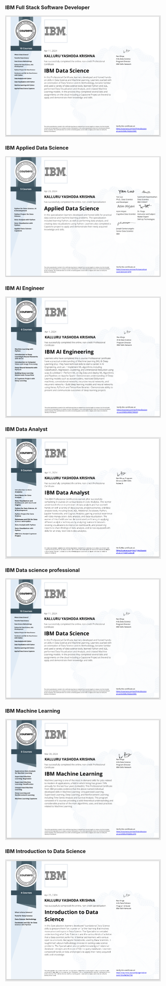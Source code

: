### IBM Full Stack Software Developer


<img src="full.png" alt="">


### IBM Applied Data Science

<img src="applied pro.png" alt="">


### IBM AI Engineer
<img src="ib-ai.png" alt="">


### IBM Data Analyst
<img src="ibm-Analyst.png" alt="">



### IBM Data science professional
<img src="ibm-ds.png" alt="">


### IBM Machine Learning
<img src="ml.png" alt="">


### IBM Introduction to Data Science
<img src="intro-data.png" alt="">

